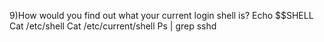 9)How would you find out what your current login shell is?
Echo $$SHELL
Cat /etc/shell
Cat /etc/current/shell
Ps | grep sshd
